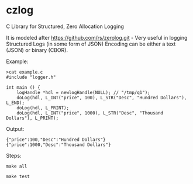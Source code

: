 # czlog
C Library for Structured, Zero Allocation Logging

It is modeled after https://github.com/rs/zerolog.git - 
Very useful in logging Structured Logs (in some form of JSON)
Encoding can be either a text (JSON) or binary (CBOR).

Example:
```
>cat example.c
#include "logger.h"

int main () {
    logHandle *hdl = newlogHandle(NULL); // "/tmp/q1");
    doLog(hdl, L_INT("price", 100), L_STR("Desc", "Hundred Dollars"), L_END);
    doLog(hdl, L_PRINT);
    doLog(hdl, L_INT("price", 1000), L_STR("Desc", "Thousand Dollars"), L_PRINT);
```

Output:
```
{"price":100,"Desc":"Hundred Dollars"}
{"price":1000,"Desc":"Thousand Dollars"}
```

Steps:
```
make all

make test
```
